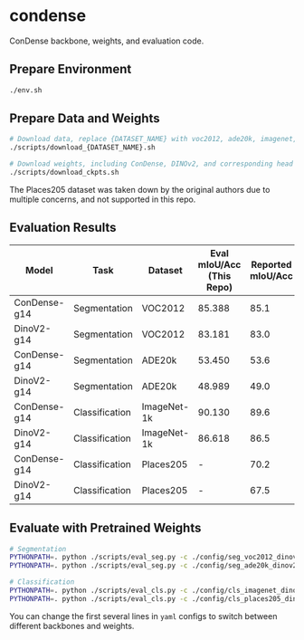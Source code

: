 # condense
ConDense backbone, weights, and evaluation code.

## Prepare Environment
```bash
./env.sh
```

## Prepare Data and Weights
```bash
# Download data, replace {DATASET_NAME} with voc2012, ade20k, imagenet, or places205
./scripts/download_{DATASET_NAME}.sh

# Download weights, including ConDense, DINOv2, and corresponding head weights
./scripts/download_ckpts.sh
```

The Places205 dataset was taken down by the original authors due to multiple concerns, and not supported in this repo.

## Evaluation Results

| Model        | Task           | Dataset     | Eval mIoU/Acc (This Repo) | Reported mIoU/Acc |
|--------------|----------------|-------------|---------------------------|-------------------|
| ConDense-g14 | Segmentation   | VOC2012     | 85.388                    | 85.1              |
| DinoV2-g14   | Segmentation   | VOC2012     | 83.181                    | 83.0              |
| ConDense-g14 | Segmentation   | ADE20k      | 53.450                    | 53.6              |
| DinoV2-g14   | Segmentation   | ADE20k      | 48.989                    | 49.0              |
| ConDense-g14 | Classification | ImageNet-1k | 90.130                    | 89.6              |
| DinoV2-g14   | Classification | ImageNet-1k | 86.618                    | 86.5              |
| ConDense-g14 | Classification | Places205   | -                         | 70.2              |
| DinoV2-g14   | Classification | Places205   | -                         | 67.5              |


## Evaluate with Pretrained Weights
```bash
# Segmentation
PYTHONPATH=. python ./scripts/eval_seg.py -c ./config/seg_voc2012_dinov2_standard.yaml
PYTHONPATH=. python ./scripts/eval_seg.py -c ./config/seg_ade20k_dinov2_standard.yaml

# Classification
PYTHONPATH=. python ./scripts/eval_cls.py -c ./config/cls_imagenet_dinov2_standard.yaml
PYTHONPATH=. python ./scripts/eval_cls.py -c ./config/cls_places205_dinov2_standard.yaml
```
You can change the first several lines in `yaml` configs to switch between different backbones and weights.
